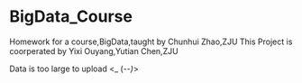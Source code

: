 # BigData_Course
Homework for a course,BigData,taught by Chunhui Zhao,ZJU
This Project is coorperated by Yixi Ouyang,Yutian Chen,ZJU

Data is too large to upload <_ (-_-)_>
